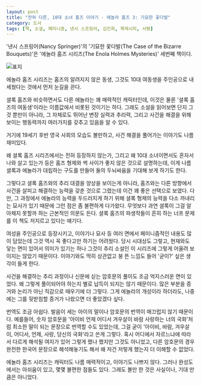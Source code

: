 ```yaml
---
layout: post
title: "전혀 다른, 10대 소녀 홈즈 이야기 - 에놀라 홈즈 3: 기묘한 꽃다발"
category: 도서
tags: [책, 소설, 페미니즘, 낸시 스프링어, 김진희, 북레시피, 서평]
---
```


'낸시 스프링어(Nancy Springer)'의
'기묘한 꽃다발(The Case of the Bizarre Bouquets)'은
'에놀라 홈즈 시리즈(The Enola Holmes Mysteries)' 세번째 책이다.

![표지](https://lh3.googleusercontent.com/G8hfsnAKIZXqJzqJ9FJLFQG9xv6CzfmA4KvXtI9k1dZkLb5YKcRJ0aa3RbF1NiXedft8q7ec2o1TRw=s480)

에놀라 홈즈 시리즈는 홈즈의 알려지지 않은 동생,
그것도 10대 여동생을 주인공으로 내세웠다는 것에서 먼저 눈길을 끈다.

셜록 홈즈와 비슷하면서도 다른 에놀라는 꽤 매력적인 캐릭터인데,
이것은 물론 '셜록 홈즈의 여동생'이라는 이름값에서 비롯된 것이기는 하다.
그래도 소설을 읽어보면 단지 그것 뿐만이 아니라,
그 자체로도 뛰어난 변장 실력과 추리력, 그리고 사건을 해결을 위해 보이는 행동력까지
여러가지를 갖추고 있음을 알 수 있다.

거기에 19세기 후반 영국 사회의 모습도 볼만하고,
사건 해결을 풀어가는 이야기도 나름 재미있다.

왜 셜록 홈즈 시리즈에서는 전혀 등장하지 않는가,
그리고 왜 10대 소녀이면서도 혼자서 나와 살고 있는가 등은
홈즈 형제와 썩 사이가 좋지 않은 것으로 설명하는데,
이게 나름 셜록과 에놀라가 대립하는 구도를 만들어
둘의 두뇌싸움을 기대해 보게 하기도 한다.

그렇다고 셜록 홈즈와의 추리 대결을 양상을 보이는게 아니라,
홈즈와는 다른 방향에서 사건을 살피고 해결하는 능력을 갖춘 것으로 그렸는데
이건 꽤 좋은 선택으로 보였다.
다만, 그 과정에서 에놀라의 능력을 두드러지게 하기 위해
셜록 형제의 능력을 다소 까내리는 묘사가 있기 때문에 그런 점은 좀 불편하게 다가왔다.
무엇보다 과연 셜록이 그걸 알아채지 못할까 하는 근본적인 의문도 든다.
셜록 홈즈의 파생작들이 흔히 하는 너프 문제를 이 책도 저지르고 있다는 얘기다.

여성을 주인공으로 등장시키고,
이야기나 묘사 등 여러 면에서 페미니즘적인 내용도 많이 담았는데
그것 역시 꼭 좋다고만 하기는 어려웠다.
당시 시대상도 그렇고, 현재와도 닿는 면이 있어서 의미가 있기는 하나
그것이 추리 소설인 이 시리즈에 그렇게 어울려 보이지는 않았기 때문이다.
이야기와도 딱히 상관없고 붕 뜬 느낌도 들어 '굳이?' 싶은 생각이 들게 한다.

사건을 해결하는 추리 과정이나 신문에 싣는 암호문의 풀이도 조금 억지스러운 면이 있었다.
왜 그렇게 풀이되어야 하는지 별로 납득이 되지는 않기 때문이다.
많은 부분을 증거와 논리가 아닌 직감으로 때우기에 더 그렇다.
그게 에놀라의 개성이라 하더라도, 나중에는 그를 뒷받침할 증거가 나왔으면 더 좋았겠다 싶다.

번역도 조금 아쉽다.
발음이 세는 아이의 말이나 암호문의 번역이 매끄럽지 않기 때문이다.
예를들어, 숫자 암호문을
'아이비 언제 어디서 겨우살이 바람 사랑하는 너의 국화'처럼 최소한 말이 되는 문장으로 번역할 수도 있었는데,
그걸 굳이 '아이비, 바람, 겨우살이, 어디서, 언제, 사랑, 당신의 국화'라고 쓴게 그렇다.
혹시 어디에서 자르느냐에 따라서 다르게 해석될 여지가 있어 그렇게 했나 했지만 그것도 아니었고,
다른 암호문의 경우 완전한 한국어 문장으로 해석해놓기도 해서
왜 저건 저렇게 했는지 더 이해할 수 없었다.

에놀라 홈즈 시리즈는 캐릭터도 나름 매력적이고, 이야기도 나쁘지 않다.
그러나 완성도에서는 아쉬움이 있고,
몇몇 불편한 점들도 있다.
그래도 볼만 한 것은 사실이나, 기대 만큼은 아니었다.

